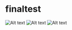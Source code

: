 # finaltest
![Alt text](/app/res/drawable/1.jpg)
![Alt text](/app/res/drawable/2.jpg)
![Alt text](/app/res/drawable/3.jpg)
